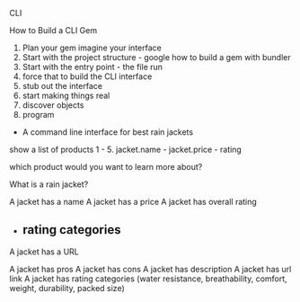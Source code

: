 CLI

How to Build a CLI Gem 
1. Plan your gem imagine your interface
2. Start with the project structure - google how to build a gem with bundler
3. Start with the entry point - the file run
4. force that to build the CLI interface
5. stub out the interface
6. start making things real
7. discover objects
8. program


- A command line interface for best rain jackets


show a list of products
1 - 5. jacket.name - jacket.price - rating

which product would you want to learn more about?

What is a rain jacket?

A jacket has a name
A jacket has a price
A jacket has overall rating
- rating categories
    - 
A jacket has a URL

A jacket has pros 
A jacket has cons 
A jacket has description
A jacket has url link
A jacket has rating categories (water resistance, breathability, comfort, weight, durability, packed size)